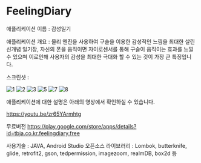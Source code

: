 # FeelingDiary

애플리케이션 이름 : 감성일기

애플리케이션 개요 : 물리 엔진을 사용하여 구슬을 이용한 감성적인 느낌을 최대한 살린 신개념 일기장, 자신의 폰을 움직이면 자이로센서를 통해 구슬이 움직이는 효과를 느낄 수 있으며 이로인해 사용자의 감성을 최대한 극대화 할 수 있는 것이 가장 큰 특징입니다.



스크린샷 :

![1](https://user-images.githubusercontent.com/17744946/58360003-37b66900-7ec1-11e9-89f0-0a217b7588b9.jpg)
![2](https://user-images.githubusercontent.com/17744946/58360004-37b66900-7ec1-11e9-9bc0-f7cd8728eedc.jpg)
![3](https://user-images.githubusercontent.com/17744946/58360005-384eff80-7ec1-11e9-86e0-6196a21cbfae.jpg)
![5](https://user-images.githubusercontent.com/17744946/58360006-384eff80-7ec1-11e9-95fd-cabee3f1ea36.jpg)
![7](https://user-images.githubusercontent.com/17744946/58360007-384eff80-7ec1-11e9-83c0-1d4afa229661.jpg)
![8](https://user-images.githubusercontent.com/17744946/58360008-38e79600-7ec1-11e9-9d56-f29657f5b849.png)



애플리케이션에 대한 설명은 아래의 영상에서 확인하실 수 있습니다.

https://youtu.be/zr65YArmhtg

무료버전
https://play.google.com/store/apps/details?id=tbja.co.kr.feelingdiary.free

사용기술 : JAVA, Android Studio
오픈소스 라이브러리 : Lombok, butterknife, glide, retrofit2, gson, tedpermission, imagezoom, realmDB, box2d 등
